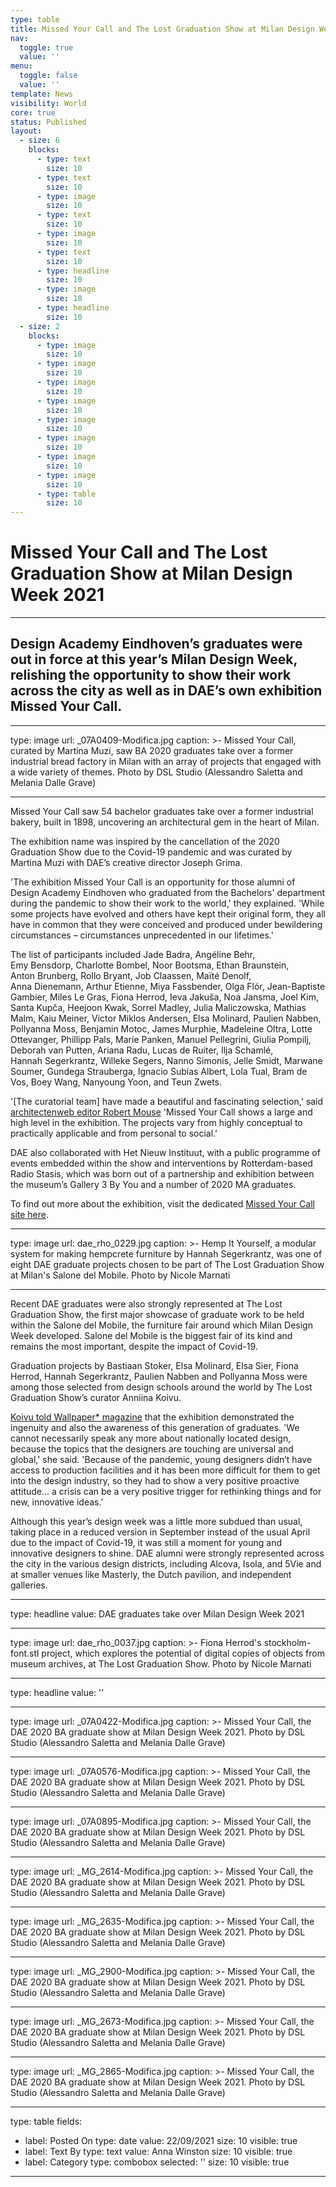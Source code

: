 ```yaml
---
type: table
title: Missed Your Call and The Lost Graduation Show at Milan Design Week 2021
nav:
  toggle: true
  value: ''
menu:
  toggle: false
  value: ''
template: News
visibility: World
core: true
status: Published
layout:
  - size: 6
    blocks:
      - type: text
        size: 10
      - type: text
        size: 10
      - type: image
        size: 10
      - type: text
        size: 10
      - type: image
        size: 10
      - type: text
        size: 10
      - type: headline
        size: 10
      - type: image
        size: 10
      - type: headline
        size: 10
  - size: 2
    blocks:
      - type: image
        size: 10
      - type: image
        size: 10
      - type: image
        size: 10
      - type: image
        size: 10
      - type: image
        size: 10
      - type: image
        size: 10
      - type: image
        size: 10
      - type: image
        size: 10
      - type: table
        size: 10
---
```


# Missed Your Call and The Lost Graduation Show at Milan Design Week 2021

---

## Design Academy Eindhoven’s graduates were out in force at this year’s Milan Design Week, relishing the opportunity to show their work across the city as well as in DAE’s own exhibition Missed Your Call.

---

type: image
url: _07A0409-Modifica.jpg
caption: >-
  Missed Your Call, curated by Martina Muzi, saw BA 2020 graduates take over a
  former industrial bread factory in Milan with an array of projects that
  engaged with a wide variety of themes. Photo by DSL Studio (Alessandro Saletta
  and Melania Dalle Grave)

---

Missed Your Call saw 54 bachelor graduates take over a former industrial bakery, built in 1898, uncovering an architectural gem in the heart of Milan. 

The exhibition name was inspired by the cancellation of the 2020 Graduation Show due to the Covid-19 pandemic and was curated by Martina Muzi with DAE’s creative director Joseph Grima. 

'The exhibition Missed Your Call is an opportunity for those alumni of Design Academy Eindhoven who graduated from the Bachelors' department during the pandemic to show their work to the world,' they explained. 'While some projects have evolved and others have kept their original form, they all have in common that they were conceived and produced under bewildering circumstances – circumstances unprecedented in our lifetimes.'

The list of participants included Jade Badra, Angéline Behr, Emy Bensdorp, Charlotte Bombel, Noor Bootsma, Ethan Braunstein, Anton Brunberg, Rollo Bryant, Job Claassen, Maïté Denolf, Anna Dienemann, Arthur Etienne, Miya Fassbender, Olga Flór, Jean-Baptiste Gambier, Miles Le Gras, Fiona Herrod, Ieva Jakuša, Noa Jansma, Joel Kim, Santa Kupča, Heejoon Kwak, Sorrel Madley, Julia Maliczowska, Mathias Malm, Kaiu Meiner, Victor Miklos Andersen, Elsa Molinard, Paulien Nabben, Pollyanna Moss, Benjamin Motoc, James Murphie, Madeleine Oltra, Lotte Ottevanger, Phillipp Pals, Marie Panken, Manuel Pellegrini, Giulia Pompilj, Deborah van Putten, Ariana Radu, Lucas de Ruiter, Ilja Schamlé, Hannah Segerkrantz, Willeke Segers, Nanno Simonis, Jelle Smidt, Marwane Soumer, Gundega Strauberga, Ignacio Subías Albert, Lola Tual, Bram de Vos, Boey Wang, Nanyoung Yoon, and Teun Zwets. 

'[The curatorial team] have made a beautiful and fascinating selection,' said [architectenweb editor Robert Mouse](https://architectenweb.nl/nieuws/artikel.aspx?ID=50790) 'Missed Your Call shows a large and high level in the exhibition. The projects vary from highly conceptual to practically applicable and from personal to social.'

DAE also collaborated with Het Nieuw Instituut, with a public programme of events embedded within the show and interventions by Rotterdam-based Radio Stasis, which was born out of a partnership and exhibition between the museum’s Gallery 3 By You and a number of 2020 MA graduates. 

To find out more about the exhibition, visit the dedicated [Missed Your Call site here](https://www.designacademy.nl/p/about-dae/missed-your-call).

---

type: image
url: dae_rho_0229.jpg
caption: >-
  Hemp It Yourself, a modular system for making hempcrete furniture by Hannah
  Segerkrantz, was one of eight DAE graduate projects chosen to be part of The
  Lost Graduation Show at Milan's Salone del Mobile. Photo by Nicole Marnati

---

Recent DAE graduates were also strongly represented at The Lost Graduation Show, the first major showcase of graduate work to be held within the Salone del Mobile, the furniture fair around which Milan Design Week developed. Salone del Mobile is the biggest fair of its kind and remains the most important, despite the impact of Covid-19. 

Graduation projects by Bastiaan Stoker, Elsa Molinard, Elsa Sier, Fiona Herrod, Hannah Segerkrantz, Paulien Nabben and Pollyanna Moss were among those selected from design schools around the world by The Lost Graduation Show’s curator Anniina Koivu. 

[Koivu told Wallpaper* magazine](https://www.wallpaper.com/design/salone-del-mobile-the-lost-graduation-show) that the exhibition demonstrated the ingenuity and also the awareness of this generation of graduates. 'We cannot necessarily speak any more about nationally located design, because the topics that the designers are touching are universal and global,' she said. 'Because of the pandemic, young designers didn’t have access to production facilities and it has been more difficult for them to get into the design industry, so they had to show a very positive proactive attitude... a crisis can be a very positive trigger for rethinking things and for new, innovative ideas.'

Although this year’s design week was a little more subdued than usual, taking place in a reduced version in September instead of the usual April due to the impact of Covid-19, it was still a moment for young and innovative designers to shine. DAE alumni were strongly represented across the city in the various design districts, including Alcova, Isola, and 5Vie and at smaller venues like Masterly, the Dutch pavilion, and independent galleries.

---

type: headline
value: DAE graduates take over Milan Design Week 2021

---

type: image
url: dae_rho_0037.jpg
caption: >-
  Fiona Herrod's stockholm-font.stl project, which explores the potential of
  digital copies of objects from museum archives, at The Lost Graduation Show.
  Photo by Nicole Marnati

---

type: headline
value: ''

---

type: image
url: _07A0422-Modifica.jpg
caption: >-
  Missed Your Call, the DAE 2020 BA graduate show at Milan Design Week 2021.
  Photo by DSL Studio (Alessandro Saletta and Melania Dalle Grave)

---

type: image
url: _07A0576-Modifica.jpg
caption: >-
  Missed Your Call, the DAE 2020 BA graduate show at Milan Design Week 2021.
  Photo by DSL Studio (Alessandro Saletta and Melania Dalle Grave)

---

type: image
url: _07A0895-Modifica.jpg
caption: >-
  Missed Your Call, the DAE 2020 BA graduate show at Milan Design Week 2021.
  Photo by DSL Studio (Alessandro Saletta and Melania Dalle Grave)

---

type: image
url: _MG_2614-Modifica.jpg
caption: >-
  Missed Your Call, the DAE 2020 BA graduate show at Milan Design Week 2021.
  Photo by DSL Studio (Alessandro Saletta and Melania Dalle Grave)

---

type: image
url: _MG_2635-Modifica.jpg
caption: >-
  Missed Your Call, the DAE 2020 BA graduate show at Milan Design Week 2021.
  Photo by DSL Studio (Alessandro Saletta and Melania Dalle Grave)

---

type: image
url: _MG_2900-Modifica.jpg
caption: >-
  Missed Your Call, the DAE 2020 BA graduate show at Milan Design Week 2021.
  Photo by DSL Studio (Alessandro Saletta and Melania Dalle Grave)

---

type: image
url: _MG_2673-Modifica.jpg
caption: >-
  Missed Your Call, the DAE 2020 BA graduate show at Milan Design Week 2021.
  Photo by DSL Studio (Alessandro Saletta and Melania Dalle Grave)

---

type: image
url: _MG_2865-Modifica.jpg
caption: >-
  Missed Your Call, the DAE 2020 BA graduate show at Milan Design Week 2021.
  Photo by DSL Studio (Alessandro Saletta and Melania Dalle Grave)

---

type: table
fields:
  - label: Posted On
    type: date
    value: 22/09/2021
    size: 10
    visible: true
  - label: Text By
    type: text
    value: Anna Winston
    size: 10
    visible: true
  - label: Category
    type: combobox
    selected: ''
    size: 10
    visible: true

---
